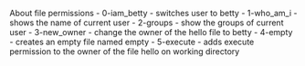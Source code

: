 About file permissions
	- 0-iam_betty - switches user to betty
	- 1-who_am_i - shows the name of current user
	- 2-groups - show the groups of current user
	- 3-new_owner - change the owner of the hello file to betty
	- 4-empty - creates an empty file named empty
	- 5-execute - adds execute permission to the owner of the file hello on working directory
